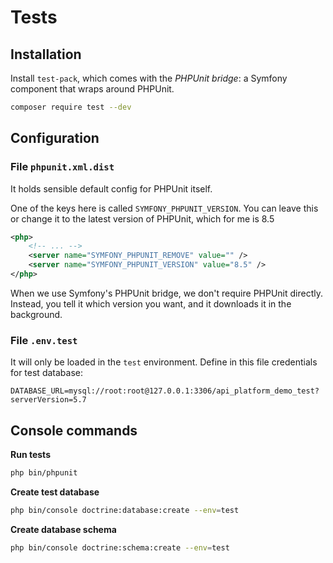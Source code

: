 # Tests

## Installation

Install `test-pack`, which comes with the *PHPUnit bridge*: a Symfony component that wraps around PHPUnit.

```bash
composer require test --dev
```

## Configuration

### File `phpunit.xml.dist` 

It holds sensible default config for PHPUnit itself.

One of the keys here is called `SYMFONY_PHPUNIT_VERSION`. 
You can leave this or change it to the latest version of PHPUnit, which for me is 8.5

```xml
<php>
    <!-- ... -->
    <server name="SYMFONY_PHPUNIT_REMOVE" value="" />
    <server name="SYMFONY_PHPUNIT_VERSION" value="8.5" />
</php>
```

When we use Symfony's PHPUnit bridge, we don't require PHPUnit directly. 
Instead, you tell it which version you want, and it downloads it in the background.

### File `.env.test`

It will only be loaded in the `test` environment. Define in this file credentials for test database:

```
DATABASE_URL=mysql://root:root@127.0.0.1:3306/api_platform_demo_test?serverVersion=5.7
```

## Console commands

**Run tests**

```bash
php bin/phpunit
```

**Create test database**

```bash
php bin/console doctrine:database:create --env=test
```

**Create database schema**

```bash
php bin/console doctrine:schema:create --env=test
```
